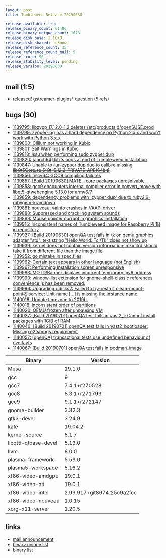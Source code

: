 ```yaml
---
layout: post
title: Tumbleweed Release 20190630

release_available: true
release_binary_count: 61486
release_binary_unique_count: 1078
release_disk_base: 1.1GiB
release_disk_shared: unknown
release_reference_count: 35
release_reference_count_mail: 5
release_score: 90
release_stability_level: pending
release_version: 20190630
---
```


## mail (1:5)

- [released! gstreamer-plugins* question](https://lists.opensuse.org/opensuse-factory/2019-07/msg00038.html) (5 refs)

## bugs (30)

<!--more-->

- [1139795: libzypp 17.12.0-1.2 deletes /etc/products.d/openSUSE.prod](https://bugzilla.opensuse.org/show_bug.cgi?id=1139795)
- [1139799: zypper-log has a hard dependency on Python 2.x.x and won't work with Python 3.x.x](https://bugzilla.opensuse.org/show_bug.cgi?id=1139799)
- [1139800: Cillium not working in Kubic](https://bugzilla.opensuse.org/show_bug.cgi?id=1139800)
- [1139801: Salt Warnings in Kubic](https://bugzilla.opensuse.org/show_bug.cgi?id=1139801)
- [1139818: Issu when performing sudo zypper dup](https://bugzilla.opensuse.org/show_bug.cgi?id=1139818)
- [1139820: \[aarch64\] btrfs oops at end of Tumbleweed installation](https://bugzilla.opensuse.org/show_bug.cgi?id=1139820)
- ~~[1139847: Unable to run zypper dup due to calibre missing libQt5Core.so.5(Qt_5.12.3_PRIVATE_API)(64bit)](https://bugzilla.opensuse.org/show_bug.cgi?id=1139847)~~
- [1139856: riscv64: GCC9 compiling failures](https://bugzilla.opensuse.org/show_bug.cgi?id=1139856)
- [1139857: \[Build 20190630\] MATE - core packages unresolvable](https://bugzilla.opensuse.org/show_bug.cgi?id=1139857)
- [1139858: gcc9 encounters internal compiler error in convert_move with libqt5-qtwebengine 5.13.0 for armv6/7](https://bugzilla.opensuse.org/show_bug.cgi?id=1139858)
- [1139859: dependency problems with 'zypper dup' due to ruby2.6-rubygem-kramdown](https://bugzilla.opensuse.org/show_bug.cgi?id=1139859)
- [1139881: nouveau: vainfo crashes in VAAPI driver](https://bugzilla.opensuse.org/show_bug.cgi?id=1139881)
- [1139888: Suppressed and crackling system sounds](https://bugzilla.opensuse.org/show_bug.cgi?id=1139888)
- [1139889: Mouse pointer corrupt in graphics installation](https://bugzilla.opensuse.org/show_bug.cgi?id=1139889)
- [1139915: Inconsistent names of Tumbleweed image for Raspberry Pi 1B in repository](https://bugzilla.opensuse.org/show_bug.cgi?id=1139915)
- [1139927: \[Build 20190630\] openQA test fails in tk on qemu graphics adapter "std", text string "Hello World: Tcl/Tk" does not show up](https://bugzilla.opensuse.org/show_bug.cgi?id=1139927)
- [1139939: kernel does not contain version information; mkinitrd should take it from different file than the image file.](https://bugzilla.opensuse.org/show_bug.cgi?id=1139939)
- [1139952: go mistake  in spec.files](https://bugzilla.opensuse.org/show_bug.cgi?id=1139952)
- [1139962: Certain text appears in other language (not English)](https://bugzilla.opensuse.org/show_bug.cgi?id=1139962)
- [1139967: Performing Installation screen unresponsive](https://bugzilla.opensuse.org/show_bug.cgi?id=1139967)
- [1139983: MOTD/Banner displays incorrect temporary ipv6 address](https://bugzilla.opensuse.org/show_bug.cgi?id=1139983)
- [1139990: window-list extension for gnome-shell-classic references convenience.js has been removed.](https://bugzilla.opensuse.org/show_bug.cgi?id=1139990)
- [1139996: Upgrading udisks2: Failed to try-restart clean-mount-point@.service: Unit name \[...\] is missing the instance name.](https://bugzilla.opensuse.org/show_bug.cgi?id=1139996)
- [1140016: Update timezone to 2019b.](https://bugzilla.opensuse.org/show_bug.cgi?id=1140016)
- [1140018: inconsistent order of partitions](https://bugzilla.opensuse.org/show_bug.cgi?id=1140018)
- [1140020: QEMU frozen after unpausing VM](https://bugzilla.opensuse.org/show_bug.cgi?id=1140020)
- [1140037: \[Build 20190701\] openQA test fails in yast2_i: Cannot install packages with 1GiB of RAM](https://bugzilla.opensuse.org/show_bug.cgi?id=1140037)
- [1140040: \[Build 20190701\] openQA test fails in yast2_bootloader: Missing e2fsprogs requirement](https://bugzilla.opensuse.org/show_bug.cgi?id=1140040)
- [1140057: \[openQA\] transactional tests use undefined behaviour of overlayfs](https://bugzilla.opensuse.org/show_bug.cgi?id=1140057)
- [1140067: \[Build 20190701\] openQA test fails in podman_image](https://bugzilla.opensuse.org/show_bug.cgi?id=1140067)

Binary | Version
--- | ---
Mesa | 19.1.0
gcc | 9
gcc7 | 7.4.1+r270528
gcc8 | 8.3.1+r271793
gcc9 | 9.1.1+r272147
gnome-builder | 3.32.3
gtk3-devel | 3.24.9
kate | 19.04.2
kernel-source | 5.1.7
libqt5-qtbase-devel | 5.13.0
llvm | 8.0.0
plasma-framework | 5.59.0
plasma5-workspace | 5.16.2
xf86-video-amdgpu | 19.0.1
xf86-video-ati | 19.0.1
xf86-video-intel | 2.99.917+git8674.25c9a2fcc
xf86-video-nouveau | 1.0.15
xorg-x11-server | 1.20.5

## links

- [mail announcement](https://lists.opensuse.org/opensuse-factory/2019-07/msg00029.html)
- [binary unique list](http://download.opensuse.org/history/20190630/rpm.unique.list)
- [binary list](http://download.opensuse.org/history/20190630/rpm.list)
